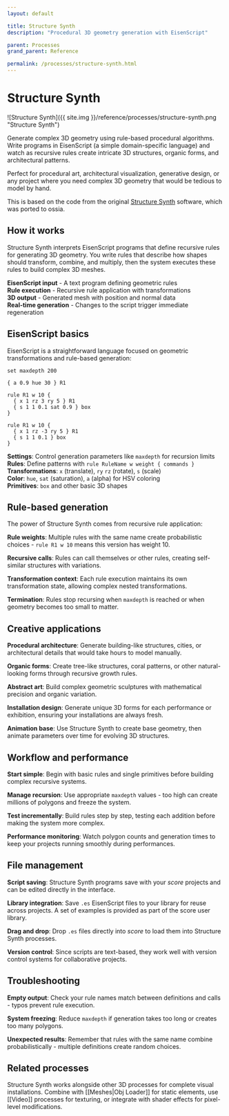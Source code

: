 ```yaml
---
layout: default

title: Structure Synth
description: "Procedural 3D geometry generation with EisenScript"

parent: Processes
grand_parent: Reference

permalink: /processes/structure-synth.html
---
```

# Structure Synth

![Structure Synth]({{ site.img }}/reference/processes/structure-synth.png "Structure Synth")

Generate complex 3D geometry using rule-based procedural algorithms. Write programs in EisenScript (a simple domain-specific language) and watch as recursive rules create intricate 3D structures, organic forms, and architectural patterns.

Perfect for procedural art, architectural visualization, generative design, or any project where you need complex 3D geometry that would be tedious to model by hand.

This is based on the code from the original [Structure Synth](https://structuresynth.sourceforge.net) software, which was ported to ossia.

## How it works

Structure Synth interprets EisenScript programs that define recursive rules for generating 3D geometry. You write rules that describe how shapes should transform, combine, and multiply, then the system executes these rules to build complex 3D meshes.

**EisenScript input** - A text program defining geometric rules  
**Rule execution** - Recursive rule application with transformations  
**3D output** - Generated mesh with position and normal data  
**Real-time generation** - Changes to the script trigger immediate regeneration

## EisenScript basics

EisenScript is a straightforward language focused on geometric transformations and rule-based generation:

```eisenscript
set maxdepth 200

{ a 0.9 hue 30 } R1

rule R1 w 10 {
  { x 1 rz 3 ry 5 } R1
  { s 1 1 0.1 sat 0.9 } box
}

rule R1 w 10 {
  { x 1 rz -3 ry 5 } R1  
  { s 1 1 0.1 } box
}
```

**Settings**: Control generation parameters like `maxdepth` for recursion limits  
**Rules**: Define patterns with `rule RuleName w weight { commands }`  
**Transformations**: `x` (translate), `ry` `rz` (rotate), `s` (scale)  
**Color**: `hue`, `sat` (saturation), `a` (alpha) for HSV coloring  
**Primitives**: `box` and other basic 3D shapes

## Rule-based generation

The power of Structure Synth comes from recursive rule application:

**Rule weights**: Multiple rules with the same name create probabilistic choices - `rule R1 w 10` means this version has weight 10.

**Recursive calls**: Rules can call themselves or other rules, creating self-similar structures with variations.

**Transformation context**: Each rule execution maintains its own transformation state, allowing complex nested transformations.

**Termination**: Rules stop recursing when `maxdepth` is reached or when geometry becomes too small to matter.

## Creative applications

**Procedural architecture**: Generate building-like structures, cities, or architectural details that would take hours to model manually.

**Organic forms**: Create tree-like structures, coral patterns, or other natural-looking forms through recursive growth rules.

**Abstract art**: Build complex geometric sculptures with mathematical precision and organic variation.

**Installation design**: Generate unique 3D forms for each performance or exhibition, ensuring your installations are always fresh.

**Animation base**: Use Structure Synth to create base geometry, then animate parameters over time for evolving 3D structures.


## Workflow and performance

**Start simple**: Begin with basic rules and single primitives before building complex recursive systems.

**Manage recursion**: Use appropriate `maxdepth` values - too high can create millions of polygons and freeze the system.

**Test incrementally**: Build rules step by step, testing each addition before making the system more complex.

**Performance monitoring**: Watch polygon counts and generation times to keep your projects running smoothly during performances.

## File management

**Script saving**: Structure Synth programs save with your *score* projects and can be edited directly in the interface.

**Library integration**: Save `.es` EisenScript files to your library for reuse across projects. A set of examples is provided as part of the score user library.

**Drag and drop**: Drop `.es` files directly into *score* to load them into Structure Synth processes.

**Version control**: Since scripts are text-based, they work well with version control systems for collaborative projects.

## Troubleshooting

**Empty output**: Check your rule names match between definitions and calls - typos prevent rule execution.

**System freezing**: Reduce `maxdepth` if generation takes too long or creates too many polygons.

**Unexpected results**: Remember that rules with the same name combine probabilistically - multiple definitions create random choices.

## Related processes

Structure Synth works alongside other 3D processes for complete visual installations. Combine with [[Meshes|Obj Loader]] for static elements, use [[Video]] processes for texturing, or integrate with shader effects for pixel-level modifications.
